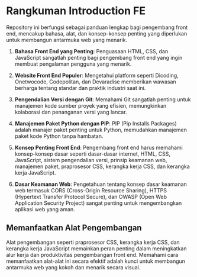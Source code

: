 # Rangkuman Introduction FE

Repository ini berfungsi sebagai panduan lengkap bagi pengembang front end, mencakup bahasa, alat, dan konsep-konsep penting yang diperlukan untuk membangun antarmuka web yang menarik.

1. **Bahasa Front End yang Penting**: Penguasaan HTML, CSS, dan JavaScript sangatlah penting bagi pengembang front end yang ingin membuat pengalaman pengguna yang menarik.

2. **Website Front End Populer**: Mengetahui platform seperti Dicoding, Onetwocode, Codepolitan, dan Devaradise memberikan wawasan berharga tentang standar dan praktik industri saat ini.

3. **Pengendalian Versi dengan Git**: Memahami Git sangatlah penting untuk manajemen kode sumber proyek yang efisien, memungkinkan kolaborasi dan penanganan versi yang lancar.

4. **Manajemen Paket Python dengan PIP**: PIP (Pip Installs Packages) adalah manajer paket penting untuk Python, memudahkan manajemen paket kode Python tanpa hambatan.

5. **Konsep Penting Front End**: Pengembang front end harus memahami konsep-konsep dasar seperti dasar-dasar internet, HTML, CSS, JavaScript, sistem pengendalian versi, prinsip keamanan web, manajemen paket, praprosesor CSS, kerangka kerja CSS, dan kerangka kerja JavaScript.

6. **Dasar Keamanan Web**: Pengetahuan tentang konsep dasar keamanan web termasuk CORS (Cross-Origin Resource Sharing), HTTPS (Hypertext Transfer Protocol Secure), dan OWASP (Open Web Application Security Project) sangat penting untuk mengembangkan aplikasi web yang aman.

## Memanfaatkan Alat Pengembangan

Alat pengembangan seperti praprosesor CSS, kerangka kerja CSS, dan kerangka kerja JavaScript memainkan peran penting dalam meningkatkan alur kerja dan produktivitas pengembangan front end. Memahami cara memanfaatkan alat-alat ini secara efektif adalah kunci untuk membangun antarmuka web yang kokoh dan menarik secara visual.